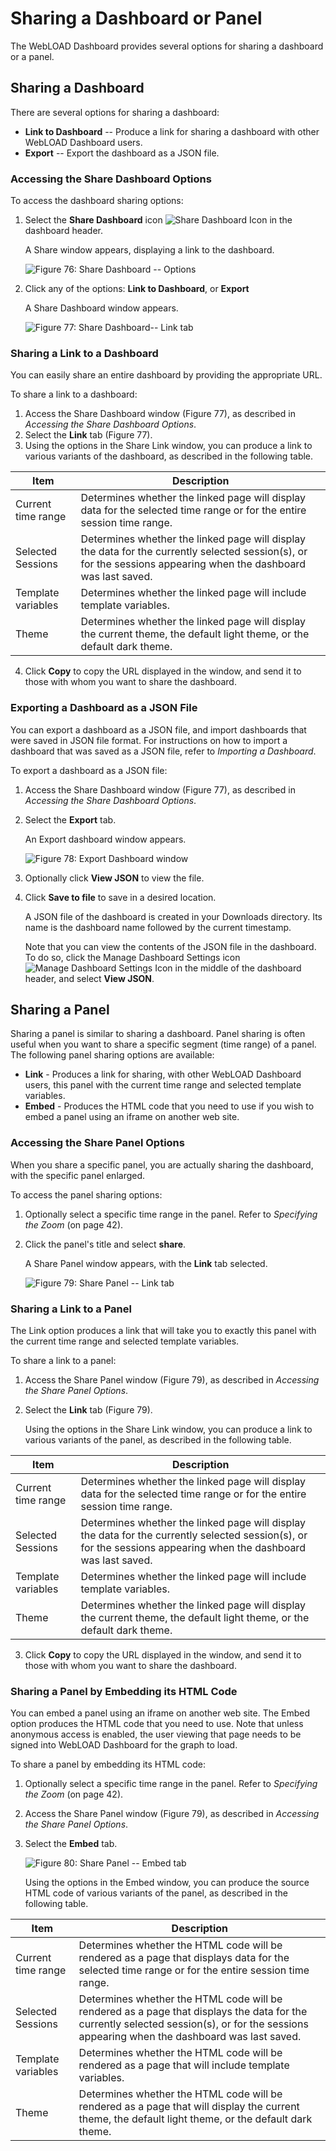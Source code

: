 # Sharing a Dashboard or Panel

The WebLOAD Dashboard provides several options for sharing a dashboard or a panel.

## Sharing a Dashboard

There are several options for sharing a dashboard:

- **Link to Dashboard** -- Produce a link for sharing a dashboard with other WebLOAD Dashboard users.
- **Export** -- Export the dashboard as a JSON file.

### Accessing the Share Dashboard Options

To access the dashboard sharing options:

1. Select the **Share Dashboard** icon ![Share Dashboard Icon](../images/sharing-a-dashboard-or-panel/share-dashboard-icon.png) in the dashboard header.

   A Share window appears, displaying a link to the dashboard.

   ![Figure 76: Share Dashboard -- Options](../images/sharing-a-dashboard-or-panel/share-dashboard-options.png)

2. Click any of the options: **Link to Dashboard**, or **Export**

   A Share Dashboard window appears.

   ![Figure 77: Share Dashboard-- Link tab](../images/sharing-a-dashboard-or-panel/share-dashboard-link-tab.png)

### Sharing a Link to a Dashboard

You can easily share an entire dashboard by providing the appropriate URL.

To share a link to a dashboard:

1. Access the Share Dashboard window (Figure 77), as described in *Accessing the Share Dashboard Options*.
2. Select the **Link** tab (Figure 77).
3. Using the options in the Share Link window, you can produce a link to various variants of the dashboard, as described in the following table.

| Item                       | Description                                                                 |
|----------------------------|-----------------------------------------------------------------------------|
| Current time range         | Determines whether the linked page will display data for the selected time range or for the entire session time range. |
| Selected Sessions          | Determines whether the linked page will display the data for the currently selected session(s), or for the sessions appearing when the dashboard was last saved. |
| Template variables         | Determines whether the linked page will include template variables.         |
| Theme                      | Determines whether the linked page will display the current theme, the default light theme, or the default dark theme. |

4. Click **Copy** to copy the URL displayed in the window, and send it to those with whom you want to share the dashboard.

### Exporting a Dashboard as a JSON File

You can export a dashboard as a JSON file, and import dashboards that were saved in JSON file format. For instructions on how to import a dashboard that was saved as a JSON file, refer to *Importing a Dashboard*.

To export a dashboard as a JSON file:

1. Access the Share Dashboard window (Figure 77), as described in *Accessing the Share Dashboard Options*.
2. Select the **Export** tab.

   An Export dashboard window appears.

   ![Figure 78: Export Dashboard window](../images/sharing-a-dashboard-or-panel/export-dashboard-window.png)

3. Optionally click **View JSON** to view the file.
4. Click **Save to file** to save in a desired location.

   A JSON file of the dashboard is created in your Downloads directory. Its name is the dashboard name followed by the current timestamp.

   Note that you can view the contents of the JSON file in the dashboard. To do so, click the Manage Dashboard Settings icon ![Manage Dashboard Settings Icon](../images/sharing-a-dashboard-or-panel/manage-dashboard-settings-icon.png) in the middle of the dashboard header, and select **View JSON**.

## Sharing a Panel

Sharing a panel is similar to sharing a dashboard. Panel sharing is often useful when you want to share a specific segment (time range) of a panel. The following panel sharing options are available:

- **Link** - Produces a link for sharing, with other WebLOAD Dashboard users, this panel with the current time range and selected template variables.
- **Embed** - Produces the HTML code that you need to use if you wish to embed a panel using an iframe on another web site.

### Accessing the Share Panel Options

When you share a specific panel, you are actually sharing the dashboard, with the specific panel enlarged.

To access the panel sharing options:

1. Optionally select a specific time range in the panel. Refer to *Specifying the Zoom* (on page 42).
2. Click the panel's title and select **share**.

   A Share Panel window appears, with the **Link** tab selected.

   ![Figure 79: Share Panel -- Link tab](../images/sharing-a-dashboard-or-panel/share-panel-link-tab.png)

### Sharing a Link to a Panel

The Link option produces a link that will take you to exactly this panel with the current time range and selected template variables.

To share a link to a panel:

1. Access the Share Panel window (Figure 79), as described in *Accessing the Share Panel Options*.
2. Select the **Link** tab (Figure 79).

   Using the options in the Share Link window, you can produce a link to various variants of the panel, as described in the following table.

| Item                       | Description                                                                 |
|----------------------------|-----------------------------------------------------------------------------|
| Current time range         | Determines whether the linked page will display data for the selected time range or for the entire session time range. |
| Selected Sessions          | Determines whether the linked page will display the data for the currently selected session(s), or for the sessions appearing when the dashboard was last saved. |
| Template variables         | Determines whether the linked page will include template variables.         |
| Theme                      | Determines whether the linked page will display the current theme, the default light theme, or the default dark theme. |

3. Click **Copy** to copy the URL displayed in the window, and send it to those with whom you want to share the dashboard.

### Sharing a Panel by Embedding its HTML Code

You can embed a panel using an iframe on another web site. The Embed option produces the HTML code that you need to use. Note that unless anonymous access is enabled, the user viewing that page needs to be signed into WebLOAD Dashboard for the graph to load.

To share a panel by embedding its HTML code:

1. Optionally select a specific time range in the panel. Refer to *Specifying the Zoom* (on page 42).
2. Access the Share Panel window (Figure 79), as described in *Accessing the Share Panel Options*.
3. Select the **Embed** tab.

   ![Figure 80: Share Panel -- Embed tab](../images/sharing-a-dashboard-or-panel/share-panel-embed-tab.png)

   Using the options in the Embed window, you can produce the source HTML code of various variants of the panel, as described in the following table.

| Item                       | Description                                                                 |
|----------------------------|-----------------------------------------------------------------------------|
| Current time range         | Determines whether the HTML code will be rendered as a page that displays data for the selected time range or for the entire session time range. |
| Selected Sessions          | Determines whether the HTML code will be rendered as a page that displays the data for the currently selected session(s), or for the sessions appearing when the dashboard was last saved. |
| Template variables         | Determines whether the HTML code will be rendered as a page that will include template variables. |
| Theme                      | Determines whether the HTML code will be rendered as a page that will display the current theme, the default light theme, or the default dark theme. |
